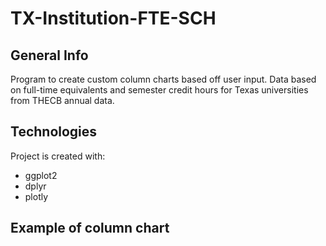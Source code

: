 # TX-Institution-FTE-SCH

## General Info
Program to create custom column charts based off user input. Data based on full-time equivalents and semester credit hours for Texas universities from THECB annual data.

## Technologies
Project is created with: 
* ggplot2
* dplyr
* plotly 

## Example of column chart
